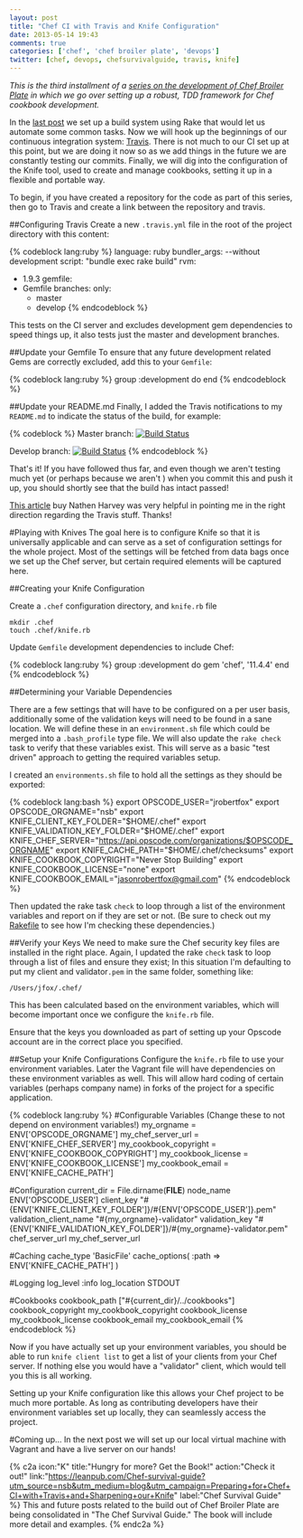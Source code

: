 ```yaml
---
layout: post
title: "Chef CI with Travis and Knife Configuration"
date: 2013-05-14 19:43
comments: true
categories: ['chef', 'chef broiler plate', 'devops']
twitter: [chef, devops, chefsurvivalguide, travis, knife]
---
```

*This is the third installment of a [series on the development of Chef Broiler Plate](http://neverstopbuilding.net/blog/categories/chef-broiler-plate/) in which we go over setting up a robust, TDD framework for Chef cookbook development.*

In the [last post](http://neverstopbuilding.net/setting-up-a-chef-build-system/) we set up a build system using Rake that would let us automate some common tasks. Now we will hook up the beginnings of our continuous integration system: [Travis](https://travis-ci.org/). There is not much to our CI set up at this point, but we are doing it now so as we add things in the future we are constantly testing our commits. Finally, we will dig into the configuration of the Knife tool, used to create and manage cookbooks, setting it up in a flexible and portable way.

To begin, if you have created a repository for the code as part of this series, then go to Travis and create a link between the repository and travis.

##Configuring Travis
Create a new `.travis.yml` file in the root of the project directory with this content:

{% codeblock lang:ruby %}
language: ruby
bundler_args: --without development
script: "bundle exec rake build"
rvm:
  - 1.9.3
gemfile:
  - Gemfile
branches:
  only:
    - master
    - develop
{% endcodeblock %}

This tests on the CI server and excludes development gem dependencies to speed things up, it also tests just the master and development branches.

##Update your Gemfile
To ensure that any future development related Gems are correctly excluded, add this to your `Gemfile`:

{% codeblock lang:ruby %}
group :development do
end
{% endcodeblock %}

##Update your README.md
Finally, I added the Travis notifications to my `README.md` to indicate the status of the build, for example:

{% codeblock %}
Master branch: [![Build Status](https://travis-ci.org/jrobertfox/chef-broiler-platter.png?branch=master)](https://travis-ci.org/jrobertfox/chef-broiler-platter)

Develop branch: [![Build Status](https://travis-ci.org/jrobertfox/chef-broiler-platter.png?branch=develop)](https://travis-ci.org/jrobertfox/chef-broiler-platter)
{% endcodeblock %}

That's it! If you have followed thus far, and even though we aren't testing much yet (or perhaps because we aren't
) when you commit this and push it up, you should shortly see that the build has intact passed!

[This article](http://technology.customink.com/blog/2012/06/04/mvt-foodcritic-and-travis-ci/) buy Nathen Harvey was very helpful in pointing me in the right direction regarding the Travis stuff. Thanks!

#Playing with Knives
The goal here is to configure Knife so that it is universally applicable and can serve as a set of configuration settings for the whole project. Most of the settings will be fetched from data bags once we set up the Chef server, but certain required elements will be captured here.


##Creating your Knife Configuration

Create a `.chef` configuration directory, and `knife.rb` file

    mkdir .chef
    touch .chef/knife.rb

Update `Gemfile` development dependencies to include Chef:

{% codeblock lang:ruby %}
group :development do
  gem 'chef', '11.4.4'
end
{% endcodeblock %}

##Determining your Variable Dependencies

There are a few settings that will have to be configured on a per user basis, additionally some of the validation keys will need to be found in a sane location. We will define these in an `environment.sh` file which could be merged into a `.bash_profile` type file. We will also update the `rake check` task to verify that these variables exist. This will serve as a basic "test driven" approach to getting the required variables setup.

I created an `environments.sh` file to hold all the settings as they should be exported:

{% codeblock lang:bash %}
export OPSCODE_USER="jrobertfox"
export OPSCODE_ORGNAME="nsb"
export KNIFE_CLIENT_KEY_FOLDER="$HOME/.chef"
export KNIFE_VALIDATION_KEY_FOLDER="$HOME/.chef"
export KNIFE_CHEF_SERVER="https://api.opscode.com/organizations/$OPSCODE_ORGNAME"
export KNIFE_CACHE_PATH="$HOME/.chef/checksums"
export KNIFE_COOKBOOK_COPYRIGHT="Never Stop Building"
export KNIFE_COOKBOOK_LICENSE="none"
export KNIFE_COOKBOOK_EMAIL="jasonrobertfox@gmail.com"
{% endcodeblock %}

Then updated the rake task `check` to loop through a list of the environment variables and report on if they are set or not. (Be sure to check out my [Rakefile](https://github.com/jasonrobertfox/chef-broiler-plate/blob/develop/Rakefile) to see how I'm checking these dependencies.)

##Verify your Keys
We need to make sure the Chef security key files are installed in the right place. Again, I updated the rake `check` task to loop through a list of files and ensure they exist; In this situation I'm defaulting to put my client and validator`.pem` in the same folder, something like:

    /Users/jfox/.chef/

This has been calculated based on the environment variables, which will become important once we configure the `knife.rb` file.

Ensure that the keys you downloaded as part of setting up your Opscode account are in the correct place you specified.

##Setup your Knife Configurations
Configure the `knife.rb` file to use your environment variables. Later the Vagrant file will have dependencies on these environment variables as well. This will allow hard coding of certain variables (perhaps company name) in forks of the project for a specific application.

{% codeblock lang:ruby %}
#Configurable Variables (Change these to not depend on environment variables!)
my_orgname              = ENV['OPSCODE_ORGNAME']
my_chef_server_url      = ENV['KNIFE_CHEF_SERVER']
my_cookbook_copyright   = ENV['KNIFE_COOKBOOK_COPYRIGHT']
my_cookbook_license     = ENV['KNIFE_COOKBOOK_LICENSE']
my_cookbook_email       = ENV['KNIFE_CACHE_PATH']


#Configuration
current_dir             = File.dirname(__FILE__)
node_name               ENV['OPSCODE_USER']
client_key              "#{ENV['KNIFE_CLIENT_KEY_FOLDER']}/#{ENV['OPSCODE_USER']}.pem"
validation_client_name  "#{my_orgname}-validator"
validation_key          "#{ENV['KNIFE_VALIDATION_KEY_FOLDER']}/#{my_orgname}-validator.pem"
chef_server_url         my_chef_server_url

#Caching
cache_type              'BasicFile'
cache_options( :path => ENV['KNIFE_CACHE_PATH'] )

#Logging
log_level               :info
log_location            STDOUT

#Cookbooks
cookbook_path           ["#{current_dir}/../cookbooks"]
cookbook_copyright      my_cookbook_copyright
cookbook_license        my_cookbook_license
cookbook_email          my_cookbook_email
{% endcodeblock %}

Now if you have actually set up your environment variables, you should be able to run `knife client list` to get a list of your clients from your Chef server. If nothing else you would have a "validator" client, which would tell you this is all working.

Setting up your Knife configuration like this allows your Chef project to be much more portable. As long as contributing developers have their environment variables set up locally, they can seamlessly access the project.

#Coming up…
In the next post we will set up our local virtual machine with Vagrant and have a live server on our hands!

{% c2a icon:"K" title:"Hungry for more? Get the Book!" action:"Check it out!" link:"https://leanpub.com/Chef-survival-guide?utm_source=nsb&utm_medium=blog&utm_campaign=Preparing+for+Chef+CI+with+Travis+and+Sharpening+our+Knife" label:"Chef Survival Guide" %}
This and future posts related to the build out of Chef Broiler Plate are being consolidated in "The Chef Survival Guide." The book will include more detail and examples.
{% endc2a %}
